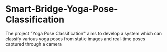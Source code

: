 # Smart-Bridge-Yoga-Pose-Classification
The project "Yoga Pose Classification" aims to develop a system which can classify various yoga poses from static images and real-time poses captured through a camera
